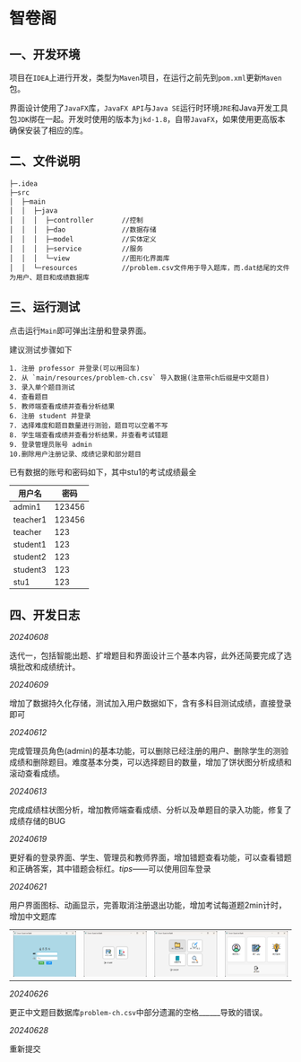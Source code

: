 # 智卷阁

## 一、开发环境
项目在`IDEA`上进行开发，类型为`Maven`项目，在运行之前先到`pom.xml`更新`Maven`包。

界面设计使用了`JavaFX`库，`JavaFX API`与`Java SE`运行时环境`JRE`和Java开发工具包`JDK`绑在一起。开发时使用的版本为`jkd-1.8`，自带`JavaFX`，如果使用更高版本确保安装了相应的库。

## 二、文件说明

    ├─.idea
    ├─src
    │  ├─main
    │  │  ├─java    
    │  │  │  ├─controller       //控制
    │  │  │  ├─dao              //数据存储
    │  │  │  ├─model            //实体定义
    │  │  │  ├─service          //服务
    │  │  │  └─view             //图形化界面库
    │  │  └─resources           //problem.csv文件用于导入题库，而.dat结尾的文件为用户、题目和成绩数据库

## 三、运行测试
点击运行`Main`即可弹出注册和登录界面。

建议测试步骤如下

    1. 注册 professor 并登录(可以用回车)
    2. 从 `main/resources/problem-ch.csv` 导入数据(注意带ch后缀是中文题目)
    3. 录入单个题目测试
    4. 查看题目
    5. 教师端查看成绩并查看分析结果
    6. 注册 student 并登录
    7. 选择难度和题目数量进行测验，题目可以空着不写
    8. 学生端查看成绩并查看分析结果，并查看考试错题
    9. 登录管理员账号 admin
    10.删除用户注册记录、成绩记录和部分题目

已有数据的账号和密码如下，其中stu1的考试成绩最全

| 用户名     | 密码  |
|---------| --- |
| admin1  | 123456 |
| teacher1 | 123456 |
| teacher | 123 |
| student1 | 123 |
| student2 | 123 |
| student3 | 123 |
| stu1    | 123 |
## 四、开发日志
_20240608_

迭代一，包括智能出题、扩增题目和界面设计三个基本内容，此外还简要完成了选填批改和成绩统计。

_20240609_

增加了数据持久化存储，测试加入用户数据如下，含有多科目测试成绩，直接登录即可


_20240612_

完成管理员角色(admin)的基本功能，可以删除已经注册的用户、删除学生的测验成绩和删除题目。难度基本分类，可以选择题目的数量，增加了饼状图分析成绩和滚动查看成绩。

_20240613_

完成成绩柱状图分析，增加教师端查看成绩、分析以及单题目的录入功能，修复了成绩存储的BUG

_20240619_

更好看的登录界面、学生、管理员和教师界面，增加错题查看功能，可以查看错题和正确答案，其中错题会标红。*tips*——可以使用回车登录

_20240621_

用户界面图标、动画显示，完善取消注册退出功能，增加考试每道题2min计时，增加中文题库
<table>
    <tr>
        <td><img src="./src/main/resources/show/loginview.png" alt="Admin View" width="200"/></td>
        <td><img src="./src/main/resources/show/studentview.png" alt="Student View" width="200"/></td>
        <td><img src="./src/main/resources/show/professorview.png" alt="Professor View" width="200"/></td>
        <td><img src="./src/main/resources/show/adminview.png" alt="Admin View" width="200"/></td>
    </tr>
</table>

_20240626_

更正中文题目数据库`problem-ch.csv`中部分遗漏的空格______导致的错误。


_20240628_

重新提交